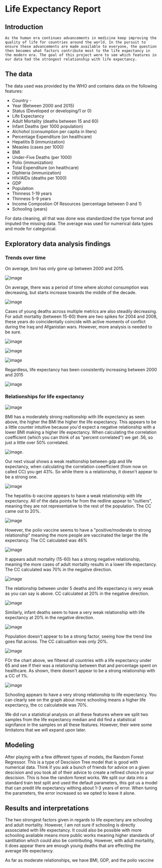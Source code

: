 # Life Expectancy Report
 ## Introduction
    As the human era continues advancements in medicine keep improving the quality of life for countries around the world. In the pursuit to ensure these advancements are made available to everyone, the question then becomes what factors contribute most to the life expectancy in the modern era. The goal of this project were to see which features in our data had the strongest relationship with life expectancy. 
 ## The data
The data used was provided by the WHO and contains data on the following features:
   - Country -
   - Year (Between 2000 and 2015) 
   - Status (Developed or developing/1 or 0) 
   - Life Expectancy 
   - Adult Mortality (deaths between 15 and 60) 
   - Infant Deaths (per 1000 population) 
   - Alchohol (consumption per capita in liters) 
   - Percentage Expenditure (on healthcare) 
   - Hepatitis B (immunization) 
   - Measles (cases per 1000) 
   - BMI 
   - Under-Five Deaths (per 1000) 
   - Polio (immunization) 
   - Total Expenditure (on healthcare) 
   - Diphteria (immunization) 
   - HIV/AIDs (deaths per 1000) 
   - GDP 
   - Population 
   - Thinness 1-19 years 
   - Thinness 5-9 years 
   - Income Compostion Of Resources (percentage between 0 and 1) 
   - Schooling (years)

 For data cleaning, all that was done was standardized the type format and imputed the missing data. The average was used for numerical data types and mode for categorical.

 ## Exploratory data analysis findings
   ### Trends over time

   On average, bmi has only gone up between 2000 and 2015.
  
   ![image](https://github.com/CameronBannick/Life-Expectancy-Dataset/blob/main/data_visuals/Average%20BMI.png)

   On average, there was a period of time where alcohol consumption was decreasing, but starts increase towards the middle of the decade.
  
   ![image](https://github.com/CameronBannick/Life-Expectancy-Dataset/blob/main/data_visuals/Avergage%20alcohol%20consumption%20in%20liters.png)

   Cases of young deaths across multiple metrics are also steadily decreasing. For adult mortaltiy (between 15-60) there are two spikes for 2004 and 2008, these 
   years do coincidentally coincide with active moments of conflict during the Iraq and Afganistan wars. However, more analysis is needed to be sure.
   
   ![image](https://github.com/CameronBannick/Life-Expectancy-Dataset/blob/main/data_visuals/Average%20deaths%20under%205%20per%201000.png)
  
   ![image](https://github.com/CameronBannick/Life-Expectancy-Dataset/blob/main/data_visuals/Average%20infant%20deaths%20per%201000.png)
  
   ![image](https://github.com/CameronBannick/Life-Expectancy-Dataset/blob/main/data_visuals/Average%20young%20adult%20deaths%20by%20year.png)

   Regardless, life expectancy has been consistently increasing between 2000 and 2015

   ![image](https://github.com/CameronBannick/Life-Expectancy-Dataset/blob/main/data_visuals/Avergae%20life%20expectancy%20by%20year.png)


   ### Relationships for life expectancy 

   ![image](https://github.com/CameronBannick/Life-Expectancy-Dataset/blob/main/data_visuals/Life%20expectancy%20over%20BMI.png)
   
   BMI has a moderately strong realtionship with life expectancy as seen above, the higher the BMI the higher the life expectancy. This appears to be a little counter intuitive because you'd expect a negative relationship with a lower BMI making a higher life expectancy. When calculating the correlation coefficient (which you can think of as "percent correlated") we get .56, so just a little over 50% correlated. 
   
 ![image](https://github.com/CameronBannick/Life-Expectancy-Dataset/blob/main/data_visuals/Life%20expectancy%20over%20GDP.png).  

   Our next visual shows a weak realtionship between gdp and life expectancy, when calculating the correlation coeefficient (from now on called CC) you get 43%. So while there is a relationship, it doesn't appear to be a strong one. 
   
  ![image](https://github.com/CameronBannick/Life-Expectancy-Dataset/blob/main/data_visuals/Life%20expectancy%20over%20Hepatitis%20B%20Vaccine%20%25.png)  

   The hepatitis-b vaccine appears to have a weak relationship with life expectancy. All of the data points far from the redline appear to "outliers", 
   meaning they are not representative to the rest of the population. The CC came out to 20%.

   ![image](https://github.com/CameronBannick/Life-Expectancy-Dataset/blob/main/data_visuals/Life%20expectancy%20over%20Polio%20vaccine%20%25.png)

   However, the polio vaccine seems to have a "positive/moderate to strong relationship" meaning the more people are vaccinated the larger the life expectancy. The CC calculated was 46%
   
   
   ![image](https://github.com/CameronBannick/Life-Expectancy-Dataset/blob/main/data_visuals/Life%20expectancy%20over%20adult%20mortatilty.png)

   It appears adult mortality (15-60) has a strong negative relationship, meaning the more cases of adult mortality results in a lower life expectancy. The CC calculated was 70% in the negative direction. 
   
![image](https://github.com/CameronBannick/Life-Expectancy-Dataset/blob/main/data_visuals/Life%20expectancy%20over%20deaths%20under%20age%205.png)

The relationship between under 5 deaths and life expectancy is very weak as you can say is above. CC calculated at 20% in the negative direction.
  
 ![image](https://github.com/CameronBannick/Life-Expectancy-Dataset/blob/main/data_visuals/Life%20expectancy%20over%20infant%20deaths.png)
  
  Similarly, infant deaths seem to have a very weak relationship with life expectancy at 20% in the negative direction.
   
   ![image](https://github.com/CameronBannick/Life-Expectancy-Dataset/blob/main/data_visuals/Life%20expectancy%20over%20population.png)

  Population doesn't appear to be a strong factor, seeing how the trend line goes flat across. The CC calcualtion was only 20%.

   ![image](https://github.com/CameronBannick/Life-Expectancy-Dataset/blob/main/data_visuals/Life%20expenditure%20over%20%25%20spent%20on%20health.png)

   FOr the chart above, we filtered all countries with a life expectancy under 65 and see if their was a relationship between that and percentage spent on healthcare. As shown, there doesn't appear to be a strong relationship with a CC of 1%.

   ![image](https://github.com/CameronBannick/Life-Expectancy-Dataset/blob/main/data_visuals/Life%20expectancy%20over%20years%20in%20school.png)
   
   Schooling appears to have a very strong relationship to life expectancy. You can clearly see on the graph about more schooling means a higher life expectancy, the cc calculatede was 70%.

   We did run a statistical analysis on all these features where we split two samples from the life expectancy median and did find a statistical signifance in the samples on all these features. However, their were some limitatons that we will expand upon later.

  ## Modeling 

  After playing with a few different types of models, the Random Forest Regressor. This is a type of Descision Tree model that is good with numerical data. Think if you ask a bunch of friends for advice on a given descision and you took all of their advice to create a refined choice in your descision. This is how the random forest works. We split our data into a standard train test split and used the default parameters, this got us a model that can predit life expectancy withing about 1-3 years of error. When tuning the parameters, the error increased so we opted to leave it alone.

  ## Results and interpretations

  The two strongest factors given in regards to life expectany are schooling and adult mortality. However, I am not sure if schooling is directly assosciated with life expectancy. It could also be possible with more schooling avaliable means more public works meaning higher standards of santitation which could also be contributing. However, with adult mortaility, it does appear there are enough young deaths that are effecting the average life expectancy. 

  As far as moderate relationships, we have BMI, GDP, and the polio vaccine



  
  
     
     
